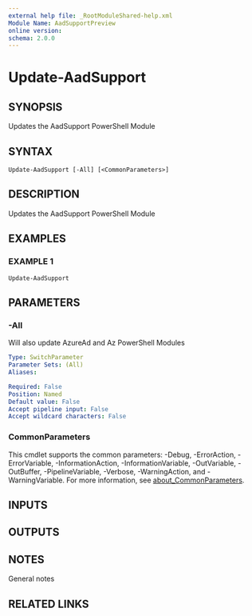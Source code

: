 ```yaml
---
external help file: _RootModuleShared-help.xml
Module Name: AadSupportPreview
online version:
schema: 2.0.0
---
```


# Update-AadSupport

## SYNOPSIS
Updates the AadSupport PowerShell Module

## SYNTAX

```
Update-AadSupport [-All] [<CommonParameters>]
```

## DESCRIPTION
Updates the AadSupport PowerShell Module

## EXAMPLES

### EXAMPLE 1
```
Update-AadSupport
```

## PARAMETERS

### -All
Will also update AzureAd and Az PowerShell Modules

```yaml
Type: SwitchParameter
Parameter Sets: (All)
Aliases:

Required: False
Position: Named
Default value: False
Accept pipeline input: False
Accept wildcard characters: False
```

### CommonParameters
This cmdlet supports the common parameters: -Debug, -ErrorAction, -ErrorVariable, -InformationAction, -InformationVariable, -OutVariable, -OutBuffer, -PipelineVariable, -Verbose, -WarningAction, and -WarningVariable. For more information, see [about_CommonParameters](http://go.microsoft.com/fwlink/?LinkID=113216).

## INPUTS

## OUTPUTS

## NOTES
General notes

## RELATED LINKS
